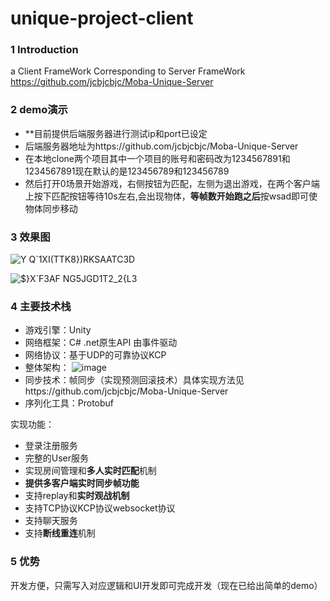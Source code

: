 # unique-project-client
 
 ### 1 Introduction
 a Client FrameWork Corresponding to Server FrameWork https://github.com/jcbjcbjc/Moba-Unique-Server
 
 ### 2 demo演示
 - **目前提供后端服务器进行测试ip和port已设定
 - 后端服务器地址为https://github.com/jcbjcbjc/Moba-Unique-Server
 - 在本地clone两个项目其中一个项目的账号和密码改为1234567891和1234567891现在默认的是123456789和123456789
 - 然后打开0场景开始游戏，右侧按钮为匹配，左侧为退出游戏，在两个客户端上按下匹配按钮等待10s左右,会出现物体，**等帧数开始跑之后**按wsad即可使物体同步移动
 
 ### 3 效果图 
![Y Q`1XI(TTK8})RKSAATC3D](https://user-images.githubusercontent.com/91889375/196090576-ec4a3566-15d0-4012-a3a4-88ea4e6a7a40.png)


![$}X`F3AF NG5JGD1T2_2{L3](https://user-images.githubusercontent.com/91889375/196090616-884d1d29-4c38-4339-bf95-f454c1421678.png)

 
 ### 4 主要技术栈
 - 游戏引擎：Unity
 - 网络框架：C# .net原生API  由事件驱动
 - 网络协议：基于UDP的可靠协议KCP
 - 整体架构：
![image](https://user-images.githubusercontent.com/91889375/169481208-853e91c1-23ef-4fee-8994-20e91fa49703.png)
- 同步技术：帧同步（实现预测回滚技术）具体实现方法见https://github.com/jcbjcbjc/Moba-Unique-Server
- 序列化工具：Protobuf

实现功能：
- 登录注册服务
- 完整的User服务
- 实现房间管理和**多人实时匹配**机制
- **提供多客户端实时同步帧功能**
- 支持replay和**实时观战机制**
- 支持TCP协议KCP协议websocket协议
- 支持聊天服务
- 支持**断线重连**机制
         
### 5 优势
开发方便，只需写入对应逻辑和UI开发即可完成开发（现在已给出简单的demo）

